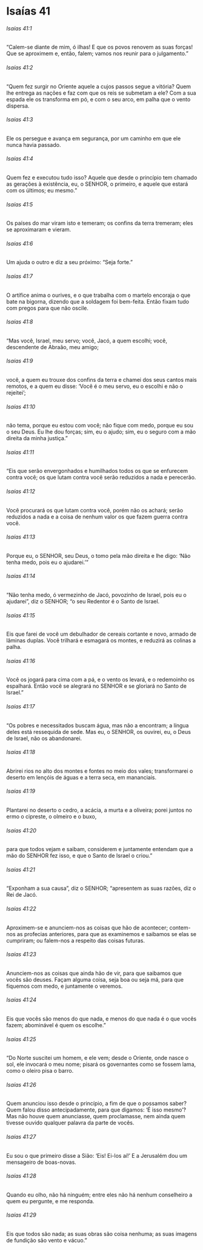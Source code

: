 # Isaías 41

###### Isaías 41:1

“Calem-se diante de mim, ó ilhas! E que os povos renovem as suas forças! Que se aproximem e, então, falem; vamos nos reunir para o julgamento.”

###### Isaías 41:2

“Quem fez surgir no Oriente aquele a cujos passos segue a vitória? Quem lhe entrega as nações e faz com que os reis se submetam a ele? Com a sua espada ele os transforma em pó, e com o seu arco, em palha que o vento dispersa.

###### Isaías 41:3

Ele os persegue e avança em segurança, por um caminho em que ele nunca havia passado.

###### Isaías 41:4

Quem fez e executou tudo isso? Aquele que desde o princípio tem chamado as gerações à existência, eu, o SENHOR, o primeiro, e aquele que estará com os últimos; eu mesmo.”

###### Isaías 41:5

Os países do mar viram isto e temeram; os confins da terra tremeram; eles se aproximaram e vieram.

###### Isaías 41:6

Um ajuda o outro e diz a seu próximo: “Seja forte.”

###### Isaías 41:7

O artífice anima o ourives, e o que trabalha com o martelo encoraja o que bate na bigorna, dizendo que a soldagem foi bem-feita. Então fixam tudo com pregos para que não oscile.

###### Isaías 41:8

“Mas você, Israel, meu servo; você, Jacó, a quem escolhi; você, descendente de Abraão, meu amigo;

###### Isaías 41:9

você, a quem eu trouxe dos confins da terra e chamei dos seus cantos mais remotos, e a quem eu disse: ‘Você é o meu servo, eu o escolhi e não o rejeitei’;

###### Isaías 41:10

não tema, porque eu estou com você; não fique com medo, porque eu sou o seu Deus. Eu lhe dou forças; sim, eu o ajudo; sim, eu o seguro com a mão direita da minha justiça.”

###### Isaías 41:11

“Eis que serão envergonhados e humilhados todos os que se enfurecem contra você; os que lutam contra você serão reduzidos a nada e perecerão.

###### Isaías 41:12

Você procurará os que lutam contra você, porém não os achará; serão reduzidos a nada e a coisa de nenhum valor os que fazem guerra contra você.

###### Isaías 41:13

Porque eu, o SENHOR, seu Deus, o tomo pela mão direita e lhe digo: ‘Não tenha medo, pois eu o ajudarei.’”

###### Isaías 41:14

“Não tenha medo, ó vermezinho de Jacó, povozinho de Israel, pois eu o ajudarei”, diz o SENHOR; “o seu Redentor é o Santo de Israel.

###### Isaías 41:15

Eis que farei de você um debulhador de cereais cortante e novo, armado de lâminas duplas. Você trilhará e esmagará os montes, e reduzirá as colinas a palha.

###### Isaías 41:16

Você os jogará para cima com a pá, e o vento os levará, e o redemoinho os espalhará. Então você se alegrará no SENHOR e se gloriará no Santo de Israel.”

###### Isaías 41:17

“Os pobres e necessitados buscam água, mas não a encontram; a língua deles está ressequida de sede. Mas eu, o SENHOR, os ouvirei, eu, o Deus de Israel, não os abandonarei.

###### Isaías 41:18

Abrirei rios no alto dos montes e fontes no meio dos vales; transformarei o deserto em lençóis de águas e a terra seca, em mananciais.

###### Isaías 41:19

Plantarei no deserto o cedro, a acácia, a murta e a oliveira; porei juntos no ermo o cipreste, o olmeiro e o buxo,

###### Isaías 41:20

para que todos vejam e saibam, considerem e juntamente entendam que a mão do SENHOR fez isso, e que o Santo de Israel o criou.”

###### Isaías 41:21

“Exponham a sua causa”, diz o SENHOR; “apresentem as suas razões, diz o Rei de Jacó.

###### Isaías 41:22

Aproximem-se e anunciem-nos as coisas que hão de acontecer; contem-nos as profecias anteriores, para que as examinemos e saibamos se elas se cumpriram; ou falem-nos a respeito das coisas futuras.

###### Isaías 41:23

Anunciem-nos as coisas que ainda hão de vir, para que saibamos que vocês são deuses. Façam alguma coisa, seja boa ou seja má, para que fiquemos com medo, e juntamente o veremos.

###### Isaías 41:24

Eis que vocês são menos do que nada, e menos do que nada é o que vocês fazem; abominável é quem os escolhe.”

###### Isaías 41:25

“Do Norte suscitei um homem, e ele vem; desde o Oriente, onde nasce o sol, ele invocará o meu nome; pisará os governantes como se fossem lama, como o oleiro pisa o barro.

###### Isaías 41:26

Quem anunciou isso desde o princípio, a fim de que o possamos saber? Quem falou disso antecipadamente, para que digamos: ‘É isso mesmo’? Mas não houve quem anunciasse, quem proclamasse, nem ainda quem tivesse ouvido qualquer palavra da parte de vocês.

###### Isaías 41:27

Eu sou o que primeiro disse a Sião: ‘Eis! Ei-los aí!’ E a Jerusalém dou um mensageiro de boas-novas.

###### Isaías 41:28

Quando eu olho, não há ninguém; entre eles não há nenhum conselheiro a quem eu pergunte, e me responda.

###### Isaías 41:29

Eis que todos são nada; as suas obras são coisa nenhuma; as suas imagens de fundição são vento e vácuo.”


